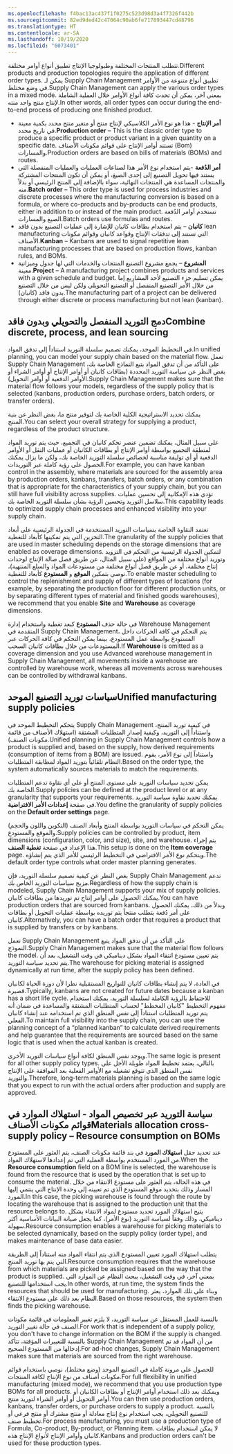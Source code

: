 ```yaml
---
ms.openlocfilehash: f4bac13ac437f1f0275c523d98d3a4f7326f442b
ms.sourcegitcommit: 82ed9ded42c47064c90ab6fe717893447cd48796
ms.translationtype: HT
ms.contentlocale: ar-SA
ms.lasthandoff: 10/19/2020
ms.locfileid: "6073401"
---
```

<span data-ttu-id="2f2af-101">تتطلب المنتجات المختلفة وطبولوجيا الإنتاج تطبيق أنواع أوامر مختلفة.</span><span class="sxs-lookup"><span data-stu-id="2f2af-101">Different products and production topologies require the application of different order types.</span></span> <span data-ttu-id="2f2af-102">يمكن لـ Supply Chain Management تطبيق أنواع متنوعة من الأوامر في وضع مختلط.</span><span class="sxs-lookup"><span data-stu-id="2f2af-102">Supply Chain Management can apply the various order types in a mixed mode.</span></span> <span data-ttu-id="2f2af-103">بمعني آخر، يمكن أن تحدث كافة أنواع الأوامر خلال العملية الشاملة لإنتاج منتج واحد منته.</span><span class="sxs-lookup"><span data-stu-id="2f2af-103">In other words, all order types can occur during the end-to-end process of producing one finished product.</span></span>

- <span data-ttu-id="2f2af-104">**أمر الإنتاج** - هذا هو نوع الأمر الكلاسيكي لإنتاج منتج أو متغير منتج محدد بكمية معينة في تاريخ محدد.</span><span class="sxs-lookup"><span data-stu-id="2f2af-104">**Production order** – This is the classic order type to produce a specific product or product variant in a given quantity on a specific date.</span></span> <span data-ttu-id="2f2af-105">تستند أوامر الإنتاج على قوائم مكونات الأصناف (Bom) والمسارات.</span><span class="sxs-lookup"><span data-stu-id="2f2af-105">Production orders are based on bills of materials (BOMs) and routes.</span></span>
- <span data-ttu-id="2f2af-106">**أمر الدُفعة** -يتم استخدام نوع الأمر هذا لصناعات العمليات والعمليات المنفصلة التي يستند فيها تحويل التصنيع إلى إحدى الصيغ، أو يمكن أن تكون المنتجات المشتركة والمنتجات المساعدة هي المنتجات النهائية، سواء بالإضافة إلى المنتج الرئيسي أو بدلاً منه.</span><span class="sxs-lookup"><span data-stu-id="2f2af-106">**Batch order** – This order type is used for process industries and discrete processes where the manufacturing conversion is based on a formula, or where co-products and by-products can be end products, either in addition to or instead of the main product.</span></span> <span data-ttu-id="2f2af-107">تستخدم أوامر الدُفعة الصيغ والمسارات.</span><span class="sxs-lookup"><span data-stu-id="2f2af-107">Batch orders use formulas and routes.</span></span>
- <span data-ttu-id="2f2af-108">**كانبان** – يتم استخدام بطاقات كانبان للإشارة إلى عمليات التصنيع بدون فاقد lean manufacturing التي تستند إلى تدفقات الإنتاج وقواعد كانبان وقوائم مكونات الأصناف.</span><span class="sxs-lookup"><span data-stu-id="2f2af-108">**Kanban** – Kanbans are used to signal repetitive lean manufacturing processes that are based on production flows, kanban rules, and BOMs.</span></span>
- <span data-ttu-id="2f2af-109">**المشروع** – يجمع مشروع التصنيع المنتجات والخدمات التي لها جدول وميزانية معينة.</span><span class="sxs-lookup"><span data-stu-id="2f2af-109">**Project** – A manufacturing project combines products and services with a given schedule and budget.</span></span> <span data-ttu-id="2f2af-110">يمكن تسليم جزء التصنيع لأحد المشاريع إما من خلال الأمر التصنيع المنفصل أو التصنيع التحويلي ولكن ليس من خلال التصنيع بدون فاقد (كانبان).</span><span class="sxs-lookup"><span data-stu-id="2f2af-110">The manufacturing part of a project can be delivered through either discrete or process manufacturing but not lean (kanban).</span></span>

## <a name="combine-discrete-process-and-lean-sourcing"></a><span data-ttu-id="2f2af-111">دمج التوريد المنفصل والتحويلي وبدون فاقد</span><span class="sxs-lookup"><span data-stu-id="2f2af-111">Combine discrete, process, and lean sourcing</span></span> 

<span data-ttu-id="2f2af-112">في التخطيط الموحد، يمكنك تصميم سلسلة التوريد استناداً إلى تدفق المواد.</span><span class="sxs-lookup"><span data-stu-id="2f2af-112">In unified planning, you can model your supply chain based on the material flow.</span></span> <span data-ttu-id="2f2af-113">تعمل Supply Chain Management على التأكد من أن تدفق المواد يتبع النماذج الخاصة بك، بغض النظر عن سياسة التوريد المحددة (بطاقات كانبان أو أوامر الإنتاج أو أوامر الشراء أو الأوامر الدفعية أو أوامر التحويل).</span><span class="sxs-lookup"><span data-stu-id="2f2af-113">Supply Chain Management makes sure that the material flow follows your models, regardless of the supply policy that is selected (kanbans, production orders, purchase orders, batch orders, or transfer orders).</span></span>

<span data-ttu-id="2f2af-114">يمكنك تحديد الاستراتيجية الكلية الخاصة بك لتوفير منتج ما، بغض النظر عن بنية المنتج.</span><span class="sxs-lookup"><span data-stu-id="2f2af-114">You can select your overall strategy for supplying a product, regardless of the product structure.</span></span>

<span data-ttu-id="2f2af-115">على سبيل المثال، يمكنك تضمين عنصر تحكم كانبان في التجميع، حيث يتم توريد المواد لمنطقة التجميع بواسطة أوامر الإنتاج أو بطاقات الكانبان أو عمليات النقل أو الأوامر الدفعية أو أي توليفة مناسبة لخصائص سلسلة التوريد الخاصة بك، ولكن ما يزال يمكنك الحصول على رؤية كاملة عبر التوريدات.</span><span class="sxs-lookup"><span data-stu-id="2f2af-115">For example, you can have kanban control in the assembly, where materials are sourced for the assembly area by production orders, kanbans, transfers, batch orders, or any combination that is appropriate for the characteristics of your supply chain, but you can still have full visibility across supplies.</span></span> <span data-ttu-id="2f2af-116">تؤدي هذه الإمكانية إلى تحسين عمليات سلاسل التوريد وتحسين الرؤية بشأن سلسلة التوريد الخاصة بك.</span><span class="sxs-lookup"><span data-stu-id="2f2af-116">This capability leads to optimized supply chain processes and enhanced visibility into your supply chain.</span></span>

<span data-ttu-id="2f2af-117">تعتمد النقاوة الخاصة بسياسات التوريد المستخدمة في الجدولة الرئيسية على أبعاد التخزين التي يتم تمكينها كأبعاد للتغطية.</span><span class="sxs-lookup"><span data-stu-id="2f2af-117">The granularity of the supply policies that are used in master scheduling depends on the storage dimensions that are enabled as coverage dimensions.</span></span> <span data-ttu-id="2f2af-118">لتمكين الجدولة الرئيسية من التحكم في التزويد وتوريد أنواع مختلفة من المواقع (على سبيل المثال، عن طريق فصل صالة الإنتاج لوحدات إنتاج مختلفة، أو عن طريق فصل أنواع مختلفة من مستودعات المواد والسلع المنتهية)، نوصي بتمكين **الموقع** و **المستودع** كأبعاد للتغطية.</span><span class="sxs-lookup"><span data-stu-id="2f2af-118">To enable master scheduling to control the replenishment and supply of different types of locations (for example, by separating the production floor for different production units, or by separating different types of material and finished goods warehouses), we recommend that you enable **Site** and **Warehouse** as coverage dimensions.</span></span> 

<span data-ttu-id="2f2af-119">في حالة حذف **المستودع** كبعد تغطية واستخدام إدارة Warehouse Management المتقدمة في Supply Chain Management، يتم التحكم في كافة الحركات داخل المستودع بواسطة عمل المستودع، بينما يمكن التحكم في كافة الحركات عبر المستودعات من خلال بطاقات كانبان السحب.</span><span class="sxs-lookup"><span data-stu-id="2f2af-119">If **Warehouse** is omitted as a coverage dimension and you use Advanced warehouse management in Supply Chain Management, all movements inside a warehouse are controlled by warehouse work, whereas all movements across warehouses can be controlled by withdrawal kanbans.</span></span>

## <a name="unified-manufacturing-supply-policies"></a><span data-ttu-id="2f2af-120">سياسات توريد التصنيع الموحد</span><span class="sxs-lookup"><span data-stu-id="2f2af-120">Unified manufacturing supply policies</span></span> 

<span data-ttu-id="2f2af-121">يتحكم التخطيط الموحد في Supply Chain Management في كيفية توريد المنتج، واستناداً إلى التوريد، وكيفية إصدار المتطلبات المشتقة (استهلاك الأصناف من قائمة مكونات الصنف).</span><span class="sxs-lookup"><span data-stu-id="2f2af-121">Unified planning in Supply Chain Management controls how a product is supplied and, based on the supply, how derived requirements (consumption of items from a BOM) are issued.</span></span> <span data-ttu-id="2f2af-122">واستناداً إلى نوع الأمر، يقوم النظام تلقائياً بتوريد المواد لمطابقة المتطلبات.</span><span class="sxs-lookup"><span data-stu-id="2f2af-122">Based on the order type, the system automatically sources materials to match the requirements.</span></span>

<span data-ttu-id="2f2af-123">يمكن تحديد سياسات التوريد على مستوى المنتج أو على أي نقاوة تدعم المتطلبات الخاصة بك.</span><span class="sxs-lookup"><span data-stu-id="2f2af-123">Supply policies can be defined at the product level or at any granularity that supports your requirements.</span></span> <span data-ttu-id="2f2af-124">يمكنك تحديد نقاوة سياسة التوريد في صفحة **إعدادات الأمر الافتراضية**.</span><span class="sxs-lookup"><span data-stu-id="2f2af-124">You define the granularity of supply policies on the **Default order settings** page.</span></span>

<span data-ttu-id="2f2af-125">يمكن التحكم في سياسات التوريد بواسطة المنتج وأبعاد الصنف (التكوين واللون والحجم) والموقع والمستودع.</span><span class="sxs-lookup"><span data-stu-id="2f2af-125">Supply policies can be controlled by product, item dimensions (configuration, color, and size), site, and warehouse.</span></span> <span data-ttu-id="2f2af-126">يتم إجراء هذا الإعداد في صفحة **تغطية الصنف**.</span><span class="sxs-lookup"><span data-stu-id="2f2af-126">This setup is done on the **Item coverage** page.</span></span> <span data-ttu-id="2f2af-127">ويتحكم نوع الأمر الافتراضي في التخطيط الرئيسي للأمر الذي يتم إنشاؤه.</span><span class="sxs-lookup"><span data-stu-id="2f2af-127">The default order type controls what order master planning generates.</span></span>

<span data-ttu-id="2f2af-128">بغض النظر عن كيفية تصميم سلسلة التوريد، فإن Supply Chain Management تدعم مزيج سياسات التوريد الخاص بك.</span><span class="sxs-lookup"><span data-stu-id="2f2af-128">Regardless of how the supply chain is modeled, Supply Chain Management supports your mix of supply policies.</span></span> <span data-ttu-id="2f2af-129">يمكنك الحصول على أوامر إنتاج تم توريدها من بطاقات كانبان.</span><span class="sxs-lookup"><span data-stu-id="2f2af-129">You can have production orders that are sourced from kanbans.</span></span> <span data-ttu-id="2f2af-130">وبدلاً من ذلك، يمكنك الحصول على أمر دُفعة يتطلب منتجاً يتم توريده بواسطة عمليات التحويل أو بطاقات كانبان.</span><span class="sxs-lookup"><span data-stu-id="2f2af-130">Alternatively, you can have a batch order that requires a product that is supplied by transfers or by kanbans.</span></span>

<span data-ttu-id="2f2af-131">تعمل Supply Chain Management على التأكد من أن تدفق المواد يتبع النموذج.</span><span class="sxs-lookup"><span data-stu-id="2f2af-131">Supply Chain Management makes sure that the material flow follows the model.</span></span> <span data-ttu-id="2f2af-132">يتم تعيين مستودع انتقاء المواد بشكل ديناميكي في وقت التشغيل، بعد أن يتم تحديد سياسة التوريد.</span><span class="sxs-lookup"><span data-stu-id="2f2af-132">The warehouse for picking material is assigned dynamically at run time, after the supply policy has been defined.</span></span>

<span data-ttu-id="2f2af-133">في العادة، لا يتم إنشاء بطاقات كانبان للتواريخ المستقبلية نظرا لأن دورة الحياة لكانبان قصيرة.</span><span class="sxs-lookup"><span data-stu-id="2f2af-133">Typically, kanbans are not created for future dates because a kanban has a short life cycle.</span></span> <span data-ttu-id="2f2af-134">للاحتفاظ بالرؤية الكاملة لسلسلة التوريد، يمكنك استخدام مفهوم التخطيط "كانبان المخطط" لحساب المتطلبات المشتقة والمساعدة في ضمان أنه يتم توريد المتطلبات استناداً إلى نفس المنطق الذي تم استخدامه عند إنشاء كانبان الفعلي.</span><span class="sxs-lookup"><span data-stu-id="2f2af-134">To maintain full visibility into the supply chain, you can use the planning concept of a “planned kanban” to calculate derived requirements and help guarantee that the requirements are sourced based on the same logic that is used when the actual kanban is created.</span></span>

<span data-ttu-id="2f2af-135">ويوجد نفس المنطق لكافة أنواع سياسات التوريد الأخرى.</span><span class="sxs-lookup"><span data-stu-id="2f2af-135">The same logic is present for all other supply policy types.</span></span> <span data-ttu-id="2f2af-136">بالتالي، يعتمد تخطيط المواد طويلة الأجل على نفس المنطق الذي تتوقع تشغيله مع الأوامر الفعلية بعد الموافقة على الإنتاج والتوريد.</span><span class="sxs-lookup"><span data-stu-id="2f2af-136">Therefore, long-term materials planning is based on the same logic that you expect to run with the actual orders after production and supply are approved.</span></span>

## <a name="materials-allocation-cross-supply-policy--resource-consumption-on-boms"></a><span data-ttu-id="2f2af-137">سياسة التوريد عبر تخصيص المواد - استهلاك الموارد في قوائم مكونات الأصناف</span><span class="sxs-lookup"><span data-stu-id="2f2af-137">Materials allocation cross-supply policy – Resource consumption on BOMs</span></span> 

<span data-ttu-id="2f2af-138">عند تحديد حقل **استهلاك المورد** في بند قائمة مكونات الصنف، يتم العثور على المستودع من المورد المستخدم بواسطة العملية التي تم إعدادها لاستهلاك المواد.</span><span class="sxs-lookup"><span data-stu-id="2f2af-138">When the **Resource consumption** field on a BOM line is selected, the warehouse is found from the resource that is used by the operation that is set up to consume the material.</span></span> <span data-ttu-id="2f2af-139">في هذه الحالة، يتم العثور على مستودع الانتقاء من خلال المسار وذلك بتحديد موقع المستودع الذي تم تعيينه إلى وحدة الإنتاج التي ينتمي إليها المورد.</span><span class="sxs-lookup"><span data-stu-id="2f2af-139">In this case, the picking warehouse is found through the route by locating the warehouse that is assigned to the production unit that the resource belongs to.</span></span> <span data-ttu-id="2f2af-140">يتيح استهلاك المورد تحديد مستودع لمواد الانتقاء بشكل ديناميكي، وذلك وفقاً لسياسة التوريد (نوع الأمر)، كما يجعل صيانة البيانات الأساسية أكثر سهولة.</span><span class="sxs-lookup"><span data-stu-id="2f2af-140">Resource consumption enables a warehouse for picking materials to be selected dynamically, based on the supply policy (order type), and makes maintenance of base data easier.</span></span>

<span data-ttu-id="2f2af-141">يتطلب استهلاك المورد تعيين المستودع الذي يتم انتقاء المواد منه استناداً إلى الطريقة التي يتم بها توريد المنتج.</span><span class="sxs-lookup"><span data-stu-id="2f2af-141">Resource consumption requires that the warehouse from which materials are picked be assigned based on the way that the product is supplied.</span></span> <span data-ttu-id="2f2af-142">بمعني آخر، في وقت التشغيل، يبحث النظام عن الموارد التي يجب استخدامها للتصنيع.</span><span class="sxs-lookup"><span data-stu-id="2f2af-142">In other words, at run time, the system finds the resources that should be used for manufacturing.</span></span> <span data-ttu-id="2f2af-143">وبناء على تلك الموارد، يعثر النظام بعد ذلك على مستودع الانتقاء.</span><span class="sxs-lookup"><span data-stu-id="2f2af-143">Based on those resources, the system then finds the picking warehouse.</span></span>

<span data-ttu-id="2f2af-144">بالنسبة للعمل المستقل عن سياسة التوريد، لا يلزم تغيير المعلومات في قائمة مكونات الصنف في حالة تغيير التوريد.</span><span class="sxs-lookup"><span data-stu-id="2f2af-144">For work that is independent of a supply policy, you don't have to change information on the BOM if the supply is changed.</span></span> <span data-ttu-id="2f2af-145">بالنسبة للتغييرات المؤقتة، تتأكد Supply Chain Management من أن المواد قد تم إدخالها من المستودع الصحيح.</span><span class="sxs-lookup"><span data-stu-id="2f2af-145">For ad-hoc changes, Supply Chain Management makes sure that materials are sourced from the right warehouse.</span></span>

<span data-ttu-id="2f2af-146">للحصول على مرونة كاملة في التصنيع الموحد (وضع مختلط)، نوصي باستخدام قوائم مكونات أصناف من نوع الإنتاج لكافة المنتجات.</span><span class="sxs-lookup"><span data-stu-id="2f2af-146">For full flexibility in unified manufacturing (mixed mode), we recommend that you use production type BOMs for all products.</span></span> <span data-ttu-id="2f2af-147">ويمكنك بعد ذلك استخدام أوامر الإنتاج أو بطاقات الكانبان أو أوامر التحويل أو أوامر الشراء لتوريد منتج.</span><span class="sxs-lookup"><span data-stu-id="2f2af-147">You can then use production orders, kanbans, transfer orders, or purchase orders to supply a product.</span></span> <span data-ttu-id="2f2af-148">بالنسبة للتصنيع التحويلي، يجب استخدام نوع إنتاج معادلة أو منتج مشترك أو منتج فرعي أو تخطيط صنف.</span><span class="sxs-lookup"><span data-stu-id="2f2af-148">For process manufacturing, you must use a production type of Formula, Co-product, By-product, or Planning item.</span></span> <span data-ttu-id="2f2af-149">لا يمكن استخدام بطاقات كانبان وأوامر الإنتاج لأنواع الإنتاج هذه.</span><span class="sxs-lookup"><span data-stu-id="2f2af-149">Kanbans and production orders can't be used for these production types.</span></span>

